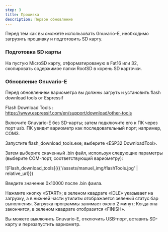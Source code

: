 ```yaml
---
step: 3
title: Прошивка
description: Первое обновление
---
```


Перед тем как вы сможете использовать Gnuvario-E, необходимо загрузить прошивку и подготовить SD карту.

### Подготовка SD карты #
На пустую MicroSD карту, отформатированую в Fat16 или 32, скопировать содержимое папки RootSD в корень SD карточки.

### Обновление Gnuvario-E #   
Перед обновлением вариометра вы должны загруть и установить flash download tools от Espressif

Flash Download Tools : <https://www.espressif.com/en/support/download/other-tools>

Включите Gnuvario-E без SD-карты; затем подключите его к ПК через порт usb. ПК увидит вариометр как последовательный порт; например, COM3.

Запустите flash_download_tools.exe; выберите «ESP32 DownloadTool».

Затем выберите скаченный .bin файл, используя следующие параметры (выберите COM-порт, соответствующий вариометру):

![Flash_download_tools]({{'/assets/manuel_img/flashTools.jpg' | relative_url}})

Введите значение 0x10000 после .bin фаила.

Нажмите кнопку «START»; в зеленом квадрате «IDLE» указывает на загрузку, а в нижней части утилиты отображается зеленый статус бар выполнения. Загрузка программы занимает около 2 минут; Когда она закончится, в зеленом квадрате отобразится «FINISH».

Вы можете выключить Gnuvario-E, отключить USB-порт, вставить SD-карту и перезапустить вариометр.
